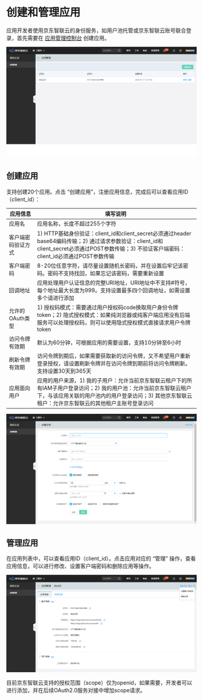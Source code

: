 # 创建和管理应用

应用开发者使用京东智联云的身份服务，如用户池托管或京东智联云账号联合登录，首先需要在 [应用管理控制台](https://ias-console.jdcloud.com/ias/apps) 创建应用。

![应用管理控制台](../../../../image/IAS/Application-Management/1ias-console.png)

## 创建应用
支持创建20个应用。点击 “创建应用”，注册应用信息，完成后可以查看应用ID（client_id）：

| 应用信息 | 填写说明 |
|---------|---------|
| 应用名 | 应用名称，长度不超过255个字符 |
| 客户端密码验证方式 | 1) HTTP基础身份验证：client_id和client_secret必须通过header base64编码传输；2) 通过请求参数验证：client_id和client_secret必须通过POST参数传输；3) 不验证客户端密码：client_id必须通过POST参数传输 |
| 客户端密码 | 8-20位任意字符，请尽量设置随机长密码，并在设置后牢记该密码。密码不支持找回，如果忘记该密码，需要重新设置 |
| 回调地址 | 应用处理用户认证信息的完整URI地址，URI地址中不支持#符号，每个地址最大长度为999。支持设置最多四个回调地址，如需设置多个请进行添加 |
| 允许的OAuth类型 | 1) 授权码模式：需要通过用户授权码code换取用户身份令牌token；2) 隐式授权模式：如果纯浏览器或纯客户端应用没有后端服务可以处理授权码，则可以使用隐式授权模式直接请求用户令牌token |
| 访问令牌有效期 | 默认为60分钟，可根据应用的需要设置，支持10分钟至6小时 |
| 刷新令牌有效期 | 访问令牌到期后，如果需要获取新的访问令牌，又不希望用户重新登录授权，请设置刷新令牌并在访问令牌到期前将访问令牌刷新。支持设置30天到365天 |
| 应用面向用户 | 应用的用户来源，1) 我的子用户：允许当前京东智联云租户下的所有IAM子用户登录访问；2) 我的用户池：允许当前京东智联云租户下，与该应用关联的用户池内的用户登录访问；3) 其他京东智联云租户：允许京东智联云的其他租户主账号登录访问 |

![创建应用](../../../../image/IAS/Application-Management/2create-app.png)

## 管理应用
在应用列表中，可以查看应用ID（client_id）。点击应用对应的 “管理” 操作，查看应用信息，可以进行修改、设置客户端密码和删除应用等操作。

![管理应用](../../../../image/IAS/Application-Management/4check-app.png)

目前京东智联云支持的授权范围（scope）仅为openid，如果需要，开发者可以进行添加，并在后续OAuth2.0服务对接中增加scope请求。
